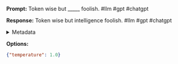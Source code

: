 **Prompt:**
Token wise but _____ foolish. #llm #gpt #chatgpt

**Response:**
Token wise but intelligence foolish.  #llm #gpt #chatgpt

<details><summary>Metadata</summary>

- Duration: 928 ms
- Datetime: 2023-09-02T22:13:06.908889
- Model: gpt-3.5-turbo-0613

</details>

**Options:**
```json
{"temperature": 1.0}
```

